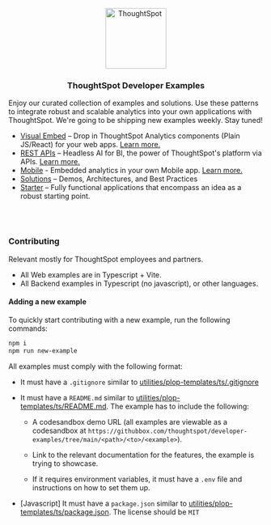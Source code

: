 <p align="center">
    <img src="https://raw.githubusercontent.com/thoughtspot/visual-embed-sdk/main/static/doc-images/images/TS-Logo-black-no-bg.svg" width=120 align="center" alt="ThoughtSpot" />
    <h3 align="center">ThoughtSpot Developer Examples</h3>
</p>

Enjoy our curated collection of examples and solutions. Use these patterns to integrate robust and scalable analytics into your own applications with ThoughtSpot.
We're going to be shipping new examples weekly. Stay tuned!

- [Visual Embed](/visual-embed) – Drop in ThoughtSpot Analytics components (Plain JS/React) for your web apps. [Learn more.](https://developers.thoughtspot.com/docs/getting-started)
- [REST APIs](/rest-api) – Headless AI for BI, the power of ThoughtSpot's platform via APIs. [Learn more.](https://developers.thoughtspot.com/docs/rest-apis)
- [Mobile](/mobile) - Embedded analytics in your own Mobile app. [Learn more.](https://developers.thoughtspot.com/docs)
- [Solutions](/solutions) – Demos, Architectures, and Best Practices
- [Starter](/starter) – Fully functional applications that encompass an idea as a robust starting point.

<br/>
<br/>

### Contributing

Relevant mostly for ThoughtSpot employees and partners.

- All Web examples are in Typescript + Vite.
- All Backend examples in Typescript (no javascript), or other languages.

#### Adding a new example

To quickly start contributing with a new example, run the following commands:

```bash
npm i
npm run new-example
```

All examples must comply with the following format:

- It must have a `.gitignore` similar to [utilities/plop-templates/ts/.gitignore](./utilities/plop-templates/ts/.gitignore)

- It must have a `README.md` similar to [utilities/plop-templates/ts/README.md](./plop-templates/example/README.md). The example has to include the following:
    - A codesandbox demo URL (all examples are viewable as a codesandbox at `https://githubbox.com/thoughtspot/developer-examples/tree/main/<path>/<to>/<example>`).

    - Link to the relevant documentation for the features, the example is trying to showcase.

    - If it requires environment variables, it must have a `.env` file and instructions on how to set them up.

- [Javascript] It must have a `package.json` similar to [utilities/plop-templates/ts/package.json](./utilities/plop-templates/ts/package.json). The license should be `MIT`
